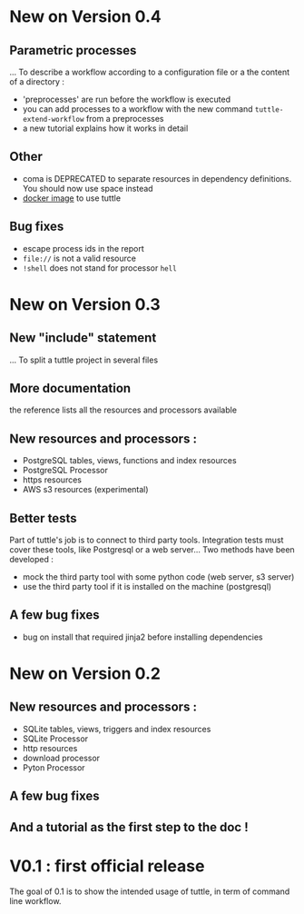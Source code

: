 New on Version 0.4
===

## Parametric processes
... To describe a workflow according to a configuration file or a the content of a directory :
  * 'preprocesses' are run before the workflow is executed
  * you can add processes to a workflow with the new command ``tuttle-extend-workflow`` from a preprocesses
  * a new tutorial explains how it works in detail

## Other
  * coma is DEPRECATED to separate resources in dependency definitions. You should now use space instead
  * [docker image](https://hub.docker.com/r/tuttle/) to use tuttle

## Bug fixes
  * escape process ids in the report
  * ``file://`` is not a valid resource
  * ``!shell`` does not stand for processor ``hell``


  
New on Version 0.3
===

## New "include" statement
... To split a tuttle project in several files

## More documentation
the reference lists all the resources and processors available

## New resources and processors :
  * PostgreSQL tables, views, functions and index resources
  * PostgreSQL Processor
  * https resources
  * AWS s3 resources (experimental)

## Better tests
Part of tuttle's job is to connect to third party tools. Integration tests must cover these tools, like Postgresql or a web server... Two methods have been developed :
  * mock the third party tool with some python code (web server, s3 server)
  * use the third party tool if it is installed on the machine (postgresql)

## A few bug fixes
  * bug on install that required jinja2 before installing dependencies

New on Version 0.2
===

## New resources and processors :
  * SQLite tables, views, triggers and index resources
  * SQLite Processor
  * http resources
  * download processor
  * Pyton Processor

## A few bug fixes

## And a tutorial as the first step to the doc !


V0.1 : first official release
===
The goal of 0.1 is to show the intended usage of tuttle, in term of command line workflow.